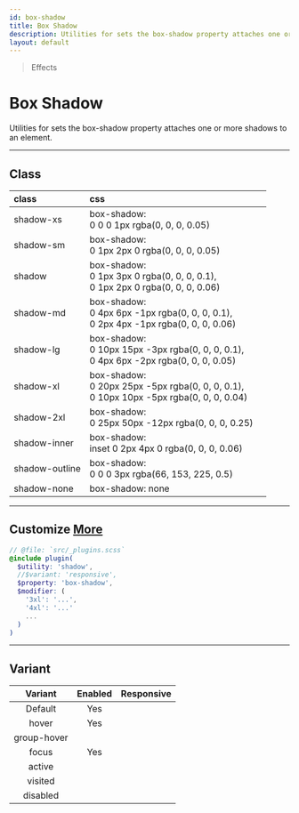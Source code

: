```yaml
---
id: box-shadow
title: Box Shadow
description: Utilities for sets the box-shadow property attaches one or more shadows to an element.
layout: default
---
```


> Effects

# Box Shadow

Utilities for sets the box-shadow property attaches one or more shadows to an element.

---

## Class

| <span class="px-3 py-1 text-white bg-charcoal-100 rounded-full">class</span> | <span class="px-3 py-1 text-white bg-charcoal-100 rounded-full">css</span> | |
|:--|:--|:-:|
| shadow-xs | box-shadow: <br> 0 0 0 1px rgba(0, 0, 0, 0.05) | <y class="w-16 h-6 rounded bg-white shadow-xs"></y> |
| shadow-sm | box-shadow: <br> 0 1px 2px 0 rgba(0, 0, 0, 0.05) | <y class="w-16 h-6 rounded bg-white shadow-sm"></y> |
| shadow | box-shadow: <br> 0 1px 3px 0 rgba(0, 0, 0, 0.1), <br> 0 1px 2px 0 rgba(0, 0, 0, 0.06) | <y class="w-16 h-6 rounded bg-white shadow"></y> |
| shadow-md | box-shadow: <br> 0 4px 6px -1px rgba(0, 0, 0, 0.1), <br> 0 2px 4px -1px rgba(0, 0, 0, 0.06) | <y class="w-16 h-6 rounded bg-white shadow-md"></y> |
| shadow-lg | box-shadow: <br> 0 10px 15px -3px rgba(0, 0, 0, 0.1), <br> 0 4px 6px -2px rgba(0, 0, 0, 0.05) | <y class="w-16 h-6 rounded bg-white shadow-lg"></y> |
| shadow-xl | box-shadow: <br> 0 20px 25px -5px rgba(0, 0, 0, 0.1), <br> 0 10px 10px -5px rgba(0, 0, 0, 0.04) | <y class="w-16 h-6 rounded bg-white shadow-xl"></y> |
| shadow-2xl | box-shadow: <br> 0 25px 50px -12px rgba(0, 0, 0, 0.25) | <y class="w-16 h-6 rounded bg-white shadow-2xl"></y> |
| shadow-inner | box-shadow: <br> inset 0 2px 4px 0 rgba(0, 0, 0, 0.06) | <y class="w-16 h-6 rounded bg-white shadow-inner"></y> |
| shadow-outline | box-shadow: <br> 0 0 0 3px rgba(66, 153, 225, 0.5) | <y class="w-16 h-6 rounded bg-white shadow-outline"></y> |
| shadow-none | box-shadow: none | <y class="w-16 h-6 rounded bg-white shadow-none"></y> |

---

## Customize <a class="ml-1 px-2 py-1 text-sm text-gray-600 bg-gray-300" href="/plugin-api/">More</a>

```scss
// @file: `src/_plugins.scss`
@include plugin(
  $utility: 'shadow',
  //$variant: 'responsive',
  $property: 'box-shadow',
  $modifier: (
    '3xl': '...',
    '4xl': '...'
    ...
  )
)
```

---

## Variant

| <span class="font-semibold underline">Variant</span> | <span class="font-semibold underline">Enabled</span> | <span class="font-semibold underline">Responsive</span> |
|:-:|:-:|:-:|
| Default | Yes | |
| hover| Yes | |
| group-hover | | |
| focus | Yes | |
| active | | |
| visited | | |
| disabled | | |